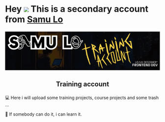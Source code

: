 # Hey <img src="https://raw.githubusercontent.com/MartinHeinz/MartinHeinz/master/wave.gif" width="30px"> This is a secondary account from <a target="_blank" href="https://github.com/samuhlo">Samu Lo </a>

###

<div align="center">
  <img height="" src="https://github.com/samuhlo-training/samuhlo-training/blob/main/banner3.webp"  />
</div>



###

<h2 align="center"> Training account</h2>

###

💻 Here i will upload some training projects, course projects and some trash ...


🌱 If somebody can do it, i can learn it.

###

